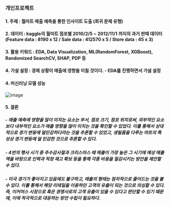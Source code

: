 ### 개인프로젝트 
#### 1. 주제 : 월마트 매출 예측을 통한 인사이트 도출 (회귀 문제 유형)
#### 2. 데이터 : kaggle의 월마트 점포별 2010/2/5 ~ 2012/11/1 까지의 과거 판매 데이터(Feature data : 8190 x 12 / Sale data : 412570 x 5 / Store data : 45 x 3)
#### 3. 활용 키워드 : EDA, Data Visualization, ML(RandomForest, XGBoost), Randomized SearchCV, SHAP, PDP 등
#### 4. 가설 설정 : 경제 상황이 매출에 영향을 미칠 것이다. - EDA를 진행하면서 가설 설정
#### 4. 머신러닝 모델 성능 
![image](https://user-images.githubusercontent.com/76590396/125896430-a4f7a238-622f-4315-87e1-7c2ce82fd520.png)

#### 5. 결론
##### - 매출 예측에 영향을 많이 미치는 요소는 부서, 점포 크기, 점포 위치로써, 외부적인 요소보다 내부적인 요소가 매출 영향을 많이 미치는 것을 확인할 수 있었다. 이를 통해서 상대적으로 경기 변동에 덜민감하다라는 것을 추론할 수 있었고, 생필품을 다루는 마트의 특성상 경기 변동에 덜 민감한 것으로 추론할 수 있다.
##### - 4번의 행사 시기 중 추수감사절과 크리스마스 때 매출이 가장 높은 그 시기에 예상 매출액을 바탕으로 인력과 적정 재고 확보 등을 통해 각종 비용을 절감시키는 방안을 제안할 수 있다.
##### - 미국 경기가 좋아지고 있음에도 불구하고, 매출의 형태는 점차적으로 줄어드는 것을 볼 수 있다. 이를 통해서 해당 리테일을 이용하던 고객의 유출이 되는 것으로 의심할 수 있다. 즉, 이커머스 시장으로 혹은 경쟁사로의 고객 유출이 있을 수 있다고 판단할 수 있기 때문에, 이에 적극적으로 대응하는 방안 수립이 필요하다.

